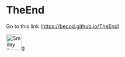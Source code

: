 # TheEnd
Go to this link (https://becod.github.io/TheEnd)

<img src="https://becod.github.io/TheEnd/img/s01.jp" alt="Smiley face" height="42" width="42">g
